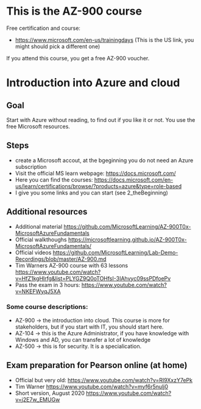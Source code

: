 # This is the AZ-900 course

Free certification and course:
- https://www.microsoft.com/en-us/trainingdays (This is the US link, you might should pick a different one)

If you attend this course, you get a free AZ-900 voucher.

# Introduction into Azure and cloud

## Goal

Start with Azure without reading, to find out if you like it or not. You use the free Microsoft resources. 

## Steps

- create a Microsoft accout, at the bgeginning you do not need an Azure subscription
- Visit the official MS learn webpage: https://docs.microsoft.com/
- Here you can find the courses: https://docs.microsoft.com/en-us/learn/certifications/browse/?products=azure&type=role-based
- I give you some links and you can start (see 2_theBeginning)

## Additional resources
- Additional material https://github.com/MicrosoftLearning/AZ-900T0x-MicrosoftAzureFundamentals
- Official walkthoughs https://microsoftlearning.github.io/AZ-900T0x-MicrosoftAzureFundamentals/
- Official videos https://github.com/MicrosoftLearning/Lab-Demo-Recordings/blob/master/AZ-900.md
- Tim Warners AZ-900 course with 63 lessons https://www.youtube.com/watch?v=HfZ1kgHlrfg&list=PLYGZ9Q0oTOHfsI-3IAhvyc09ssPDfoePv
- Pass the exam in 3 hours: https://www.youtube.com/watch?v=NKEFWyqJ5XA


### Some course descriptions:
- AZ-900 -> the introduction into cloud. This course is more for stakeholders, but if you start with IT, you should start here.
- AZ-104 -> this is the Azure Administrator, if you have knowledge with Windows and AD, you can transfer a lot of knowledge
- AZ-500 -> this is for security. It is a specialication.

## Exam preparation for Pearson online (at home)
- Official but very old: https://www.youtube.com/watch?v=RI9XxzY7ePk
- Tim Warner https://www.youtube.com/watch?v=myf6r5nulj0
- Short version, August 2020 https://www.youtube.com/watch?v=j2E7w_EMUGw
